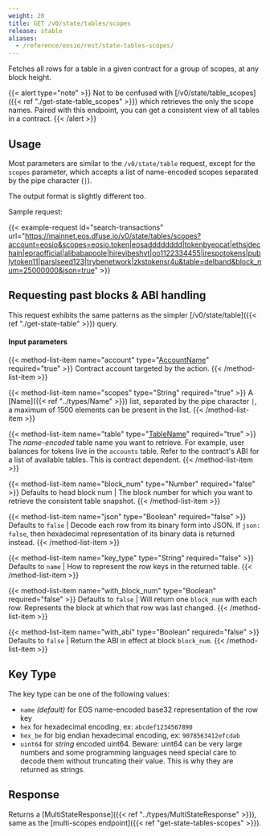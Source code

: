 ```yaml
---
weight: 20
title: GET /v0/state/tables/scopes
release: stable
aliases:
  - /reference/eosio/rest/state-tables-scopes/
---
```


Fetches all rows for a table in a given contract for a group of
scopes, at any block height.

{{< alert type="note" >}}
Not to be confused with [/v0/state/table_scopes]({{< ref "./get-state-table_scopes" >}}) which retrieves the only the scope names. Paired with this endpoint, you can get a consistent view of all tables in a contract.
{{< /alert >}}

## Usage

Most parameters are similar to the `/v0/state/table` request, except
for the `scopes` parameter, which accepts a list of name-encoded scopes
separated by the pipe character (`|`).

The output format is slightly different too.

Sample request:

{{< example-request id="search-transactions" url="https://mainnet.eos.dfuse.io/v0/state/tables/scopes?account=eosio&scopes=eosio.token|eosadddddddd|tokenbyeocat|ethsidechain|epraofficial|alibabapoole|hirevibeshvt|oo1122334455|irespotokens|publytoken11|parslseed123|trybenetwork|zkstokensr4u&table=delband&block_num=25000000&json=true" >}}

## Requesting past blocks & ABI handling

This request exhibits the same patterns as the simpler
[/v0/state/table]({{< ref "./get-state-table" >}}) query.

#### Input parameters

{{< method-list-item name="account" type="[AccountName](/eosio/public-apis/reference/types/accountname)" required="true" >}}
  Contract account targeted by the action.
{{< /method-list-item >}}

{{< method-list-item name="scopes" type="String" required="true" >}}
  A [Name]({{< ref "../types/Name" >}}) list, separated by the pipe character <code>&#124;</code>, a maximum of 1500 elements can be present in the list.
{{< /method-list-item >}}

{{< method-list-item name="table" type="[TableName](/eosio/public-apis/reference/types/tablename)" required="true" >}}
  The _name-encoded_ table name you want to retrieve.  For example, user balances for tokens live in the `accounts` table.  Refer to the contract's ABI for a list of available tables.  This is contract dependent.
{{< /method-list-item >}}

{{< method-list-item name="block_num" type="Number" required="false" >}}
  Defaults to head block num | The block number for which you want to retrieve the consistent table snapshot.
{{< /method-list-item >}}

{{< method-list-item name="json" type="Boolean" required="false" >}}
  Defaults to `false` | Decode each row from its binary form into JSON. If `json: false`, then hexadecimal representation of its binary data is returned instead.
{{< /method-list-item >}}

{{< method-list-item name="key_type" type="String" required="false" >}}
  Defaults to `name` | How to represent the row keys in the returned table.
{{< /method-list-item >}}

{{< method-list-item name="with_block_num" type="Boolean" required="false" >}}
  Defaults to `false` | Will return one `block_num` with each row. Represents the block at which that row was last changed.
{{< /method-list-item >}}

{{< method-list-item name="with_abi" type="Boolean" required="false" >}}
  Defaults to `false` | Return the ABI in effect at block `block_num`.
{{< /method-list-item >}}

<!---
FIXME: This KeyType is duplicated from `get-state-tables-scopes.md` and `get-state-table.md`
-->

## Key Type

The key type can be one of the following values:

 * `name` _(default)_ for EOS name-encoded base32 representation of the row key
 * `hex` for hexadecimal encoding, ex: `abcdef1234567890`
 * `hex_be` for big endian hexadecimal encoding, ex: `9078563412efcdab`
 * `uint64` for *string* encoded uint64. Beware: uint64 can be very large numbers and some programming languages need special care to decode them without truncating their value. This is why they are returned as strings.

## Response

Returns a [MultiStateResponse]({{< ref "../types/MultiStateResponse" >}}), same as the [multi-scopes endpoint]({{< ref "get-state-tables-scopes" >}}).
